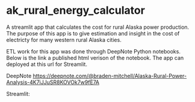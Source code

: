 # ak_rural_energy_calculator
A streamlit app that calculates the cost for rural Alaska power production. The purpose of this app is to give estimation and insight in the cost of electricty 
for many western rural Alaska cities. 

ETL work for this app was done through DeepNote Python notebooks. Below is the link a published html verison of the notebook. 
The app can deployed at this url for Streamlit.

DeepNote https://deepnote.com/@braden-mitchell/Alaska-Rural-Power-Analysis-4K7iJJuSR8KOVOk7w9fE7A

Streamlit: 
